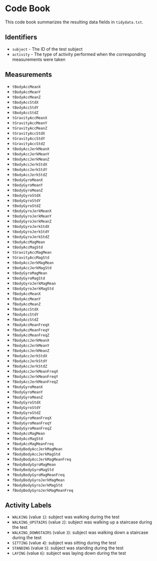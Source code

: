 # Code Book

This code book summarizes the resulting data fields in `tidydata.txt`.

## Identifiers

-   `subject` - The ID of the test subject
-   `activity` - The type of activity performed when the corresponding
    measurements were taken

## Measurements

-   `tBodyAccMeanX`
-   `tBodyAccMeanY`
-   `tBodyAccMeanZ`
-   `tBodyAccStdX`
-   `tBodyAccStdY`
-   `tBodyAccStdZ`
-   `tGravityAccMeanX`
-   `tGravityAccMeanY`
-   `tGravityAccMeanZ`
-   `tGravityAccStdX`
-   `tGravityAccStdY`
-   `tGravityAccStdZ`
-   `tBodyAccJerkMeanX`
-   `tBodyAccJerkMeanY`
-   `tBodyAccJerkMeanZ`
-   `tBodyAccJerkStdX`
-   `tBodyAccJerkStdY`
-   `tBodyAccJerkStdZ`
-   `tBodyGyroMeanX`
-   `tBodyGyroMeanY`
-   `tBodyGyroMeanZ`
-   `tBodyGyroStdX`
-   `tBodyGyroStdY`
-   `tBodyGyroStdZ`
-   `tBodyGyroJerkMeanX`
-   `tBodyGyroJerkMeanY`
-   `tBodyGyroJerkMeanZ`
-   `tBodyGyroJerkStdX`
-   `tBodyGyroJerkStdY`
-   `tBodyGyroJerkStdZ`
-   `tBodyAccMagMean`
-   `tBodyAccMagStd`
-   `tGravityAccMagMean`
-   `tGravityAccMagStd`
-   `tBodyAccJerkMagMean`
-   `tBodyAccJerkMagStd`
-   `tBodyGyroMagMean`
-   `tBodyGyroMagStd`
-   `tBodyGyroJerkMagMean`
-   `tBodyGyroJerkMagStd`
-   `fBodyAccMeanX`
-   `fBodyAccMeanY`
-   `fBodyAccMeanZ`
-   `fBodyAccStdX`
-   `fBodyAccStdY`
-   `fBodyAccStdZ`
-   `fBodyAccMeanFreqX`
-   `fBodyAccMeanFreqY`
-   `fBodyAccMeanFreqZ`
-   `fBodyAccJerkMeanX`
-   `fBodyAccJerkMeanY`
-   `fBodyAccJerkMeanZ`
-   `fBodyAccJerkStdX`
-   `fBodyAccJerkStdY`
-   `fBodyAccJerkStdZ`
-   `fBodyAccJerkMeanFreqX`
-   `fBodyAccJerkMeanFreqY`
-   `fBodyAccJerkMeanFreqZ`
-   `fBodyGyroMeanX`
-   `fBodyGyroMeanY`
-   `fBodyGyroMeanZ`
-   `fBodyGyroStdX`
-   `fBodyGyroStdY`
-   `fBodyGyroStdZ`
-   `fBodyGyroMeanFreqX`
-   `fBodyGyroMeanFreqY`
-   `fBodyGyroMeanFreqZ`
-   `fBodyAccMagMean`
-   `fBodyAccMagStd`
-   `fBodyAccMagMeanFreq`
-   `fBodyBodyAccJerkMagMean`
-   `fBodyBodyAccJerkMagStd`
-   `fBodyBodyAccJerkMagMeanFreq`
-   `fBodyBodyGyroMagMean`
-   `fBodyBodyGyroMagStd`
-   `fBodyBodyGyroMagMeanFreq`
-   `fBodyBodyGyroJerkMagMean`
-   `fBodyBodyGyroJerkMagStd`
-   `fBodyBodyGyroJerkMagMeanFreq`

## Activity Labels

-   `WALKING` (value `1`): subject was walking during the test
-   `WALKING_UPSTAIRS` (value `2`): subject was walking up a staircase
    during the test
-   `WALKING_DOWNSTAIRS` (value `3`): subject was walking down a
    staircase during the test
-   `SITTING` (value `4`): subject was sitting during the test
-   `STANDING` (value `5`): subject was standing during the test
-   `LAYING` (value `6`): subject was laying down during the test
